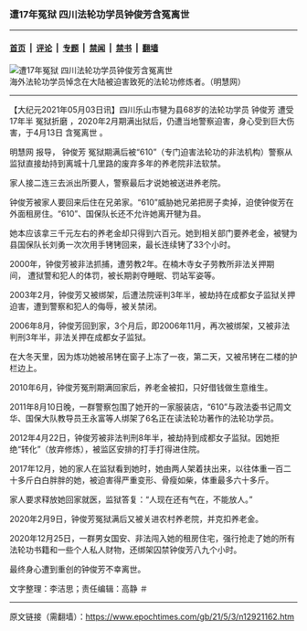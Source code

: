 ### 遭17年冤狱 四川法轮功学员钟俊芳含冤离世

---

#### [首页](../../../..?n12921162) &nbsp;|&nbsp; [评论](../../../../../epoch-comment?n12921162) &nbsp;|&nbsp; [专题](../../../../../epoch-special?n12921162) &nbsp;|&nbsp; [禁闻](../../../../../epoch-news?n12921162) &nbsp;|&nbsp; [禁书](../../../../../books?n12921162) &nbsp;|&nbsp; [翻墙](https://github.com/gfw-breaker/nogfw/blob/master/README.md?n12921162)


<div><img alt="遭17年冤狱 四川法轮功学员钟俊芳含冤离世" class="attachment-djy_600_400 size-djy_600_400 wp-post-image" src="https://i.epochtimes.com/assets/uploads/2021/05/id12921394-4577_1592225223.jpg"/>
<div class="caption">
 海外法轮功学员悼念在大陆被迫害致死的法轮功修炼者。（明慧网）
</div></div><hr/><div class="post_content" id="artbody" itemprop="articleBody">
 <!-- article content begin -->
 <p>
  【大纪元2021年05月03日讯】四川乐山市犍为县68岁的法轮功学员
  <ok href="https://www.epochtimes.com/gb/tag/%E9%92%9F%E4%BF%8A%E8%8A%B3.html">
   钟俊芳
  </ok>
  遭受17年半
  <ok href="https://www.epochtimes.com/gb/tag/%E5%86%A4%E7%8B%B1%E6%8A%98%E7%A3%A8.html">
   冤狱折磨
  </ok>
  ，2020年2月期满出狱后，仍遭当地警察迫害，身心受到巨大伤害，于4月13日
  <ok href="https://www.epochtimes.com/gb/tag/%E5%90%AB%E5%86%A4%E7%A6%BB%E4%B8%96.html">
   含冤离世
  </ok>
  。
 </p>
 <p>
  <ok href="http://big5.minghui.org/">
   明慧网
  </ok>
  报导，
  <ok href="https://www.epochtimes.com/gb/tag/%E9%92%9F%E4%BF%8A%E8%8A%B3.html">
   钟俊芳
  </ok>
  冤狱期满后被“610”（专门迫害法轮功的非法机构）警察从监狱直接劫持到离城十几里路的废弃多年的养老院非法软禁。
 </p>
 <p>
  家人接二连三去派出所要人，警察最后才说她被送进养老院。
 </p>
 <p>
  钟俊芳被家人要回来后住在兄弟家。“610”威胁她兄弟把房子卖掉，迫使钟俊芳在外面租房住。“610”、国保队长还不允许她离开犍为县。
 </p>
 <p>
  她本应该拿三千元左右的养老金却只得到六百元。她到相关部门要养老金，被犍为县国保队长刘勇一次次用手铐铐回来，最长连续铐了33个小时。
 </p>
 <p>
  2000年，钟俊芳被非法抓捕，遭劳教2年。在楠木寺女子劳教所非法关押期间， 遭狱警和犯人的体罚，被长期剥夺睡眠、罚站军姿等。
 </p>
 <p>
  2003年2月，钟俊芳又被绑架，后遭法院诬判3年半，被劫持在成都女子监狱关押迫害，遭到警察和犯人的侮辱，被关禁闭。
 </p>
 <p>
  2006年8月，钟俊芳回到家，3个月后，即2006年11月，再次被绑架，又被非法判刑3年半，非法关押在成都女子监狱。
 </p>
 <p>
  在大冬天里，因为炼功她被吊铐在窗子上冻了一夜，第二天，又被吊铐在二楼的护栏边上。
 </p>
 <p>
  2010年6月，钟俊芳冤刑期满回家后，养老金被扣，只好借钱做生意维生。
 </p>
 <p>
  2011年8月10日晚，一群警察包围了她开的一家服装店，“610”与政法委书记周文华、国保大队教导员王永富等人绑架了6名正在读法轮功著作的法轮功学员。
 </p>
 <p>
  2012年4月22日，钟俊芳被非法判刑8年半，被劫持到成都女子监狱。因她拒绝“转化”（放弃修炼），被监区安排的打手打得进住院。
 </p>
 <p>
  2017年12月，她的家人在监狱看到她时，她由两人架着扶出来，以往体重一百二十多斤白白胖胖的她，被迫害得严重变形、骨瘦如柴，体重最多六十多斤。
 </p>
 <p>
  家人要求释放她回家就医，监狱答复：“人现在还有气在，不能放人。”
 </p>
 <p>
  2020年2月9日，钟俊芳冤狱满后又被关进农村养老院，并克扣养老金。
 </p>
 <p>
  2020年12月25日，一群男女国安、非法闯入她的租房住宅，强行抢走了她的所有法轮功书籍和一些个人私人财物，还绑架囚禁钟俊芳八九个小时。
 </p>
 <p>
  最终身心遭到重创的钟俊芳不幸离世。
 </p>
 <p>
  文字整理：李洁思；责任编辑：高静 ＃
 </p>
 <!-- article content end -->
 <div id="below_article_ad">
 </div>
</div>


---

原文链接（需翻墙）：https://www.epochtimes.com/gb/21/5/3/n12921162.htm